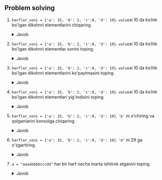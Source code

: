 ## Problem solving

1. `harflar_soni = {'a': 15, 'b': 2, 'c':6, 'd': 19}`. `value`si 10 da kichik bo'lgan dikshnri
elementlarini chiqaring.

      <details> <summary>Javob</summary>
        
      ```python
      harflar_soni = {'a': 15, 'b': 2, 'c': 6, 'd': 19}
      for key, value in harflar_soni.items():
          if value < 10:
              print(f"{key} : {value}")
      ```    
      
      </details> 

2. `harflar_soni = {'a': 15, 'b': 2, 'c':6, 'd': 19}`. `value`si 10 da kichik bo'lgan dikshnri
elementlar sonini toping. 

      <details> <summary>Javob</summary>
        
      ```python
         harflar_soni = {'a': 15, 'b': 2, 'c':6, 'd': 19}
         soni = 0
         for key, value in harflar_soni.items():
             if value < 10:
                soni = soni + 1
         print(soni)
      ```    
      
      </details> 

3. `harflar_soni = {'a': 15, 'b': 2, 'c':6, 'd': 19}`. `value`si 10 da kichik bo'lgan dikshnri
elementlarini ko'paytmasini toping.

      <details> <summary>Javob</summary>
        
      ```python
      harflar_soni = {'a': 15, 'b': 2, 'c':6, 'd': 19}
      kopaytma = 1
      for key, value in harflar_soni.items():
          if value < 10:
              kopaytma = kopaytma * value
      print(kopaytma)
      ```    
      
      </details> 

4. `harflar_soni = {'a': 15, 'b': 2, 'c':6, 'd': 19}`. `value`si 10 da kichik bo'lgan dikshnri
elementlari yig'indisini toping.

      <details> <summary>Javob</summary>
        
      ```python
      harflar_soni = {'a': 15, 'b': 2, 'c':6, 'd': 19}
      yigindi = 0
      for key, value in harflar_soni.items():
          if value < 10:
              yigindi = yigindi + value
      print(yigindi)
      ```    
      
      </details> 

5. `harflar_soni = {'a': 15, 'b': 2, 'c':6, 'd': 19}`.   `'b'` ni o'chiring va 
qolganlarini konsolga chiqaring.

      <details> <summary>Javob</summary>
        
      ```python
      harflar_soni = {'a': 15, 'b': 2, 'c':6, 'd': 19}
      del harflar_soni['b']
      print(harflar_soni)
      ```    
      
      </details> 

6. `harflar_soni = {'a': 15, 'b': 2, 'c':6, 'd': 19}`.   `'d'` ni 29 ga o'zgartiring.

      <details> <summary>Javob</summary>
        
      ```python
      harflar_soni = {'a': 15, 'b': 2, 'c':6, 'd': 19}
      harflar_soni['d'] = 29
      print(harflar_soni)
      ```    
      
      </details> 

7. `a = "aaaabbbbcccdd"` har bir harf necha marta ishtirok etganini toping.

      <details> <summary>Javob</summary>
        
      ```python
      from collections import Counter
   
   
      a = "aaaabbbbcccdd"
      print(Counter(a))
      ```    
      
      </details> 